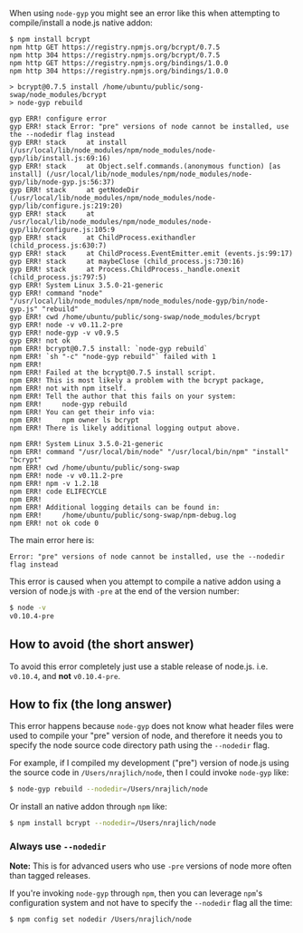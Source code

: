 When using `node-gyp` you might see an error like this when attempting to compile/install a node.js native addon:

```
$ npm install bcrypt
npm http GET https://registry.npmjs.org/bcrypt/0.7.5
npm http 304 https://registry.npmjs.org/bcrypt/0.7.5
npm http GET https://registry.npmjs.org/bindings/1.0.0
npm http 304 https://registry.npmjs.org/bindings/1.0.0

> bcrypt@0.7.5 install /home/ubuntu/public/song-swap/node_modules/bcrypt
> node-gyp rebuild

gyp ERR! configure error
gyp ERR! stack Error: "pre" versions of node cannot be installed, use the --nodedir flag instead
gyp ERR! stack     at install (/usr/local/lib/node_modules/npm/node_modules/node-gyp/lib/install.js:69:16)
gyp ERR! stack     at Object.self.commands.(anonymous function) [as install] (/usr/local/lib/node_modules/npm/node_modules/node-gyp/lib/node-gyp.js:56:37)
gyp ERR! stack     at getNodeDir (/usr/local/lib/node_modules/npm/node_modules/node-gyp/lib/configure.js:219:20)
gyp ERR! stack     at /usr/local/lib/node_modules/npm/node_modules/node-gyp/lib/configure.js:105:9
gyp ERR! stack     at ChildProcess.exithandler (child_process.js:630:7)
gyp ERR! stack     at ChildProcess.EventEmitter.emit (events.js:99:17)
gyp ERR! stack     at maybeClose (child_process.js:730:16)
gyp ERR! stack     at Process.ChildProcess._handle.onexit (child_process.js:797:5)
gyp ERR! System Linux 3.5.0-21-generic
gyp ERR! command "node" "/usr/local/lib/node_modules/npm/node_modules/node-gyp/bin/node-gyp.js" "rebuild"
gyp ERR! cwd /home/ubuntu/public/song-swap/node_modules/bcrypt
gyp ERR! node -v v0.11.2-pre
gyp ERR! node-gyp -v v0.9.5
gyp ERR! not ok
npm ERR! bcrypt@0.7.5 install: `node-gyp rebuild`
npm ERR! `sh "-c" "node-gyp rebuild"` failed with 1
npm ERR!
npm ERR! Failed at the bcrypt@0.7.5 install script.
npm ERR! This is most likely a problem with the bcrypt package,
npm ERR! not with npm itself.
npm ERR! Tell the author that this fails on your system:
npm ERR!     node-gyp rebuild
npm ERR! You can get their info via:
npm ERR!     npm owner ls bcrypt
npm ERR! There is likely additional logging output above.

npm ERR! System Linux 3.5.0-21-generic
npm ERR! command "/usr/local/bin/node" "/usr/local/bin/npm" "install" "bcrypt"
npm ERR! cwd /home/ubuntu/public/song-swap
npm ERR! node -v v0.11.2-pre
npm ERR! npm -v 1.2.18
npm ERR! code ELIFECYCLE
npm ERR!
npm ERR! Additional logging details can be found in:
npm ERR!     /home/ubuntu/public/song-swap/npm-debug.log
npm ERR! not ok code 0
```

The main error here is:

```
Error: "pre" versions of node cannot be installed, use the --nodedir flag instead
```

This error is caused when you attempt to compile a native addon using a version of node.js with `-pre` at the end of the version number:

``` bash
$ node -v
v0.10.4-pre
```

## How to avoid (the short answer)

To avoid this error completely just use a stable release of node.js. i.e. `v0.10.4`, and __not__ `v0.10.4-pre`.

## How to fix (the long answer)

This error happens because `node-gyp` does not know what header files were used to compile your "pre" version of node, and therefore it needs you to specify the node source code directory path using the `--nodedir` flag.

For example, if I compiled my development ("pre") version of node.js using the source code in `/Users/nrajlich/node`, then I could invoke `node-gyp` like:

``` bash
$ node-gyp rebuild --nodedir=/Users/nrajlich/node
```

Or install an native addon through `npm` like:

``` bash
$ npm install bcrypt --nodedir=/Users/nrajlich/node
```

### Always use `--nodedir`

__Note:__ This is for advanced users who use `-pre` versions of node more often than tagged releases.

If you're invoking `node-gyp` through `npm`, then you can leverage `npm`'s configuration system and not have to specify the `--nodedir` flag all the time:

``` bash
$ npm config set nodedir /Users/nrajlich/node
```